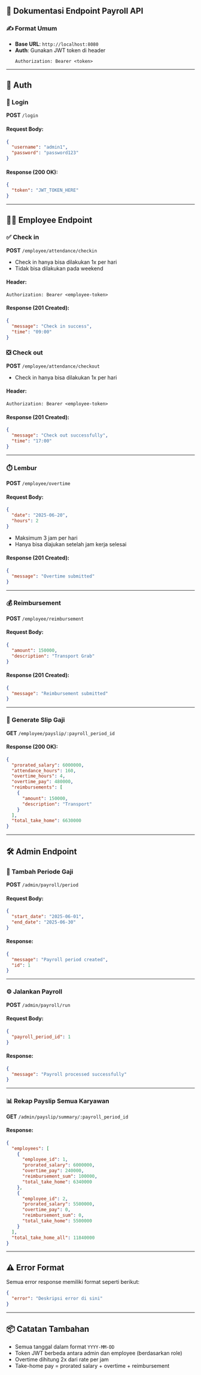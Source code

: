 ## 📘 Dokumentasi Endpoint Payroll API

### ✍️ Format Umum

- **Base URL**: `http://localhost:8080`
- **Auth**: Gunakan JWT token di header
  ```
  Authorization: Bearer <token>
  ```

---

## 🔐 Auth

### 🔸 Login

**POST** `/login`

#### Request Body:

```json
{
  "username": "admin1",
  "password": "password123"
}
```

#### Response (200 OK):

```json
{
  "token": "JWT_TOKEN_HERE"
}
```

---

## 👩‍💼 Employee Endpoint

### ✅ Check in

**POST** `/employee/attendance/checkin`

- Check in hanya bisa dilakukan 1x per hari
- Tidak bisa dilakukan pada weekend

#### Header:

```
Authorization: Bearer <employee-token>
```

#### Response (201 Created):

```json
{
  "message": "Check in success",
  "time": "09:00"
}
```

### ❎ Check out
**POST** `/employee/attendance/checkout`

- Check in hanya bisa dilakukan 1x per hari

#### Header:

```
Authorization: Bearer <employee-token>
```

#### Response (201 Created):

```json
{
  "message": "Check out successfully",
  "time": "17:00"
}
```

---

### ⏱️ Lembur

**POST** `/employee/overtime`

#### Request Body:

```json
{
  "date": "2025-06-20",
  "hours": 2
}
```

- Maksimum 3 jam per hari
- Hanya bisa diajukan setelah jam kerja selesai

#### Response (201 Created):

```json
{
  "message": "Overtime submitted"
}
```

---

### 💰 Reimbursement

**POST** `/employee/reimbursement`

#### Request Body:

```json
{
  "amount": 150000,
  "description": "Transport Grab"
}
```

#### Response (201 Created):

```json
{
  "message": "Reimbursement submitted"
}
```

---

### 📄 Generate Slip Gaji

**GET** `/employee/payslip/:payroll_period_id`

#### Response (200 OK):

```json
{
  "prorated_salary": 6000000,
  "attendance_hours": 160,
  "overtime_hours": 4,
  "overtime_pay": 480000,
  "reimbursements": [
    {
      "amount": 150000,
      "description": "Transport"
    }
  ],
  "total_take_home": 6630000
}
```

---

## 🛠️ Admin Endpoint

### 📆 Tambah Periode Gaji

**POST** `/admin/payroll/period`

#### Request Body:

```json
{
  "start_date": "2025-06-01",
  "end_date": "2025-06-30"
}
```

#### Response:

```json
{
  "message": "Payroll period created",
  "id": 1
}
```

---

### ⚙️ Jalankan Payroll

**POST** `/admin/payroll/run`

#### Request Body:

```json
{
  "payroll_period_id": 1
}
```

#### Response:

```json
{
  "message": "Payroll processed successfully"
}
```

---

### 📊 Rekap Payslip Semua Karyawan

**GET** `/admin/payslip/summary/:payroll_period_id`

#### Response:

```json
{
  "employees": [
    {
      "employee_id": 1,
      "prorated_salary": 6000000,
      "overtime_pay": 240000,
      "reimbursement_sum": 100000,
      "total_take_home": 6340000
    },
    {
      "employee_id": 2,
      "prorated_salary": 5500000,
      "overtime_pay": 0,
      "reimbursement_sum": 0,
      "total_take_home": 5500000
    }
  ],
  "total_take_home_all": 11840000
}
```

---

## ⚠️ Error Format

Semua error response memiliki format seperti berikut:

```json
{
  "error": "Deskripsi error di sini"
}
```

---

## 📦 Catatan Tambahan

- Semua tanggal dalam format `YYYY-MM-DD`
- Token JWT berbeda antara admin dan employee (berdasarkan role)
- Overtime dihitung 2x dari rate per jam
- Take-home pay = prorated salary + overtime + reimbursement

